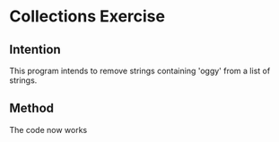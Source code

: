 # Collections Exercise

## Intention

This program intends to remove strings containing 'oggy' from a list of strings.

## Method

The code now works
